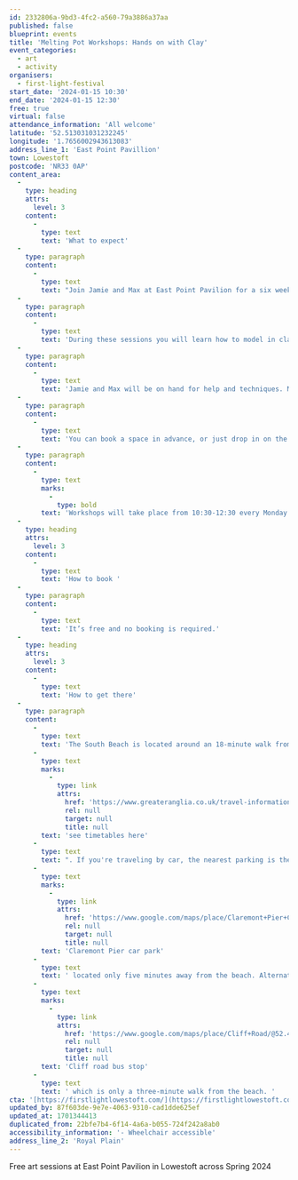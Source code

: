 ```yaml
---
id: 2332806a-9bd3-4fc2-a560-79a3886a37aa
published: false
blueprint: events
title: 'Melting Pot Workshops: Hands on with Clay'
event_categories:
  - art
  - activity
organisers:
  - first-light-festival
start_date: '2024-01-15 10:30'
end_date: '2024-01-15 12:30'
free: true
virtual: false
attendance_information: 'All welcome'
latitude: '52.513031031232245'
longitude: '1.7656002943613083'
address_line_1: 'East Point Pavillion'
town: Lowestoft
postcode: 'NR33 0AP'
content_area:
  -
    type: heading
    attrs:
      level: 3
    content:
      -
        type: text
        text: 'What to expect'
  -
    type: paragraph
    content:
      -
        type: text
        text: "Join Jamie and Max at East Point Pavilion for a six week of workshop playing with clay!\_"
  -
    type: paragraph
    content:
      -
        type: text
        text: 'During these sessions you will learn how to model in clay, make a mould from your model, cast your model into plaster and paint them.'
  -
    type: paragraph
    content:
      -
        type: text
        text: 'Jamie and Max will be on hand for help and techniques. Materials provided and totally free!'
  -
    type: paragraph
    content:
      -
        type: text
        text: 'You can book a space in advance, or just drop in on the day.'
  -
    type: paragraph
    content:
      -
        type: text
        marks:
          -
            type: bold
        text: 'Workshops will take place from 10:30-12:30 every Monday from 15 Jan - 19 Feb. You can stay for the whole session, or drop in when you can.'
  -
    type: heading
    attrs:
      level: 3
    content:
      -
        type: text
        text: 'How to book '
  -
    type: paragraph
    content:
      -
        type: text
        text: 'It’s free and no booking is required.'
  -
    type: heading
    attrs:
      level: 3
    content:
      -
        type: text
        text: 'How to get there'
  -
    type: paragraph
    content:
      -
        type: text
        text: 'The South Beach is located around an 18-minute walk from the Lowestoft train station, '
      -
        type: text
        marks:
          -
            type: link
            attrs:
              href: 'https://www.greateranglia.co.uk/travel-information/station-information/lwt'
              rel: null
              target: null
              title: null
        text: 'see timetables here'
      -
        type: text
        text: ". If you're traveling by car, the nearest parking is the "
      -
        type: text
        marks:
          -
            type: link
            attrs:
              href: 'https://www.google.com/maps/place/Claremont+Pier+Car+Park/@52.4648551,1.7425626,17.31z/data=!4m23!1m16!4m15!1m6!1m2!1s0x47da1a5ad8e25663:0x8ffec959a50416c7!2sClaremont+Pier+Car+Park,+24+Claremont+Rd,+Lowestoft+NR33+0BS!2m2!1d1.7447877!2d52.4658653!1m6!1m2!1s0x47da1b9bca16264d:0xe1888db32a66427d!2sSouth+Beach+Lowestoft,+South+Beach,+Lowestoft+NR33+0QG!2m2!1d1.7441859!2d52.4632979!3e2!3m5!1s0x47da1a5ad8e25663:0x8ffec959a50416c7!8m2!3d52.4658653!4d1.7447877!16s%2Fg%2F12qgjfms5'
              rel: null
              target: null
              title: null
        text: 'Claremont Pier car park'
      -
        type: text
        text: ' located only five minutes away from the beach. Alternatively, take a bus from the '
      -
        type: text
        marks:
          -
            type: link
            attrs:
              href: 'https://www.google.com/maps/place/Cliff+Road/@52.4609183,1.7390988,17.21z/data=!4m9!1m2!2m1!1slowestoft+bus+station!3m5!1s0x47da1a45146c2689:0xeca8cac538c5f6d7!8m2!3d52.464108!4d1.742947!16s%2Fg%2F1q67qw2f8'
              rel: null
              target: null
              title: null
        text: 'Cliff road bus stop'
      -
        type: text
        text: ' which is only a three-minute walk from the beach. '
cta: '[https://firstlightlowestoft.com/](https://firstlightlowestoft.com/)'
updated_by: 87f603de-9e7e-4063-9310-cad1dde625ef
updated_at: 1701344413
duplicated_from: 22bfe7b4-6f14-4a6a-b055-724f242a8ab0
accessibility_information: '- Wheelchair accessible'
address_line_2: 'Royal Plain'
---
```

Free art sessions at East Point Pavilion in Lowestoft across Spring 2024